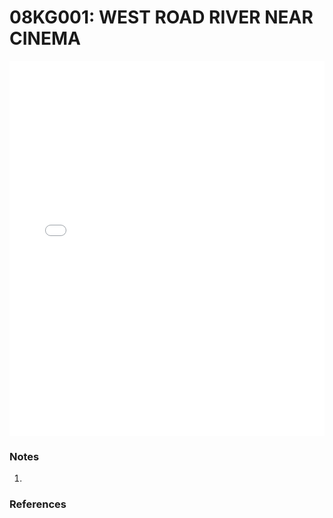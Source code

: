 # 08KG001: WEST ROAD RIVER NEAR CINEMA

<iframe src="/distribution_estimation/_static/stations/08KG001_fdc.html" width="100%" height="600" frameborder="0"></iframe>

### Notes
1. 

### References

